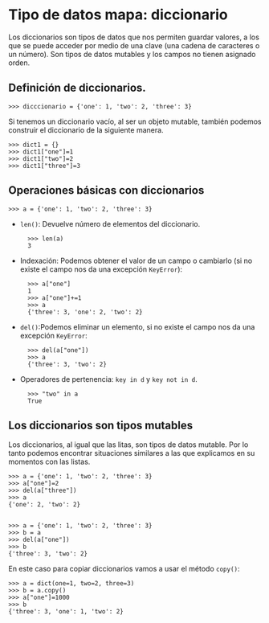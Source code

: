 # Tipo de datos mapa: diccionario

Los diccionarios son tipos de datos que nos permiten guardar valores, a los que se puede acceder por medio de una clave (una cadena de caracteres o un número). Son tipos de datos mutables y los campos no tienen asignado orden.

## Definición de diccionarios. 

	>>> dicccionario = {'one': 1, 'two': 2, 'three': 3}
	
Si tenemos un diccionario vacío, al ser un objeto mutable, también podemos construir el diccionario de la siguiente manera.
	
	>>> dict1 = {}
	>>> dict1["one"]=1
	>>> dict1["two"]=2
	>>> dict1["three"]=3

## Operaciones básicas con diccionarios

	>>> a = {'one': 1, 'two': 2, 'three': 3}

* `len()`: Devuelve número de elementos del diccionario.

		>>> len(a)
		3

* Indexación: Podemos obtener el valor de un campo o cambiarlo (si no existe el campo nos da una excepción `KeyError`):

		>>> a["one"]
		1
		>>> a["one"]+=1
		>>> a
		{'three': 3, 'one': 2, 'two': 2}

* `del()`:Podemos eliminar un elemento, si no existe el campo nos da una excepción `KeyError`:
		
		>>> del(a["one"])
		>>> a
		{'three': 3, 'two': 2}

* Operadores de pertenencia: `key in d` y `key not in d`.

		>>> "two" in a
		True


## Los diccionarios son tipos mutables

Los diccionarios, al igual que las litas, son tipos de datos mutable. Por lo tanto podemos encontrar situaciones similares a las que explicamos en su momentos con las listas.

	>>> a = {'one': 1, 'two': 2, 'three': 3}
	>>> a["one"]=2
	>>> del(a["three"])
	>>> a
	{'one': 2, 'two': 2}	
	

	>>> a = {'one': 1, 'two': 2, 'three': 3}
	>>> b = a
	>>> del(a["one"])
	>>> b
	{'three': 3, 'two': 2}	

En este caso para copiar diccionarios vamos a usar el método `copy()`:

	>>> a = dict(one=1, two=2, three=3)
	>>> b = a.copy()
	>>> a["one"]=1000
	>>> b
	{'three': 3, 'one': 1, 'two': 2}
